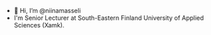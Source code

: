 - 👋 Hi, I’m @niinamasseli
- I'm Senior Lecturer at South-Eastern Finland University of Applied Sciences (Xamk).
